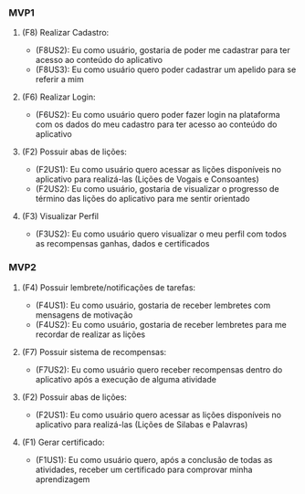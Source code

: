 ### **MVP1**

1. (F8) Realizar Cadastro:
    * (F8US2): Eu como usuário, gostaria de poder me cadastrar para ter acesso ao conteúdo do aplicativo
    * (F8US3): Eu como usuário quero poder cadastrar um apelido para se referir a mim

2. (F6) Realizar Login:
    * (F6US2): Eu como usuário quero poder fazer login na plataforma com os dados do meu cadastro para ter acesso ao conteúdo do aplicativo

3. (F2) Possuir abas de lições:
    * (F2US1): Eu como usuário quero acessar as lições disponíveis no aplicativo para realizá-las (Lições de Vogais e Consoantes)
    * (F2US2): Eu como usuário, gostaria de visualizar o progresso de término das lições do aplicativo para me sentir orientado

4. (F3) Visualizar Perfil
    * (F3US2): Eu como usuário quero visualizar o meu perfil com todos as recompensas ganhas, dados e certificados


### **MVP2**

1. (F4) Possuir lembrete/notificações de tarefas:
    * (F4US1): Eu como usuário, gostaria de receber lembretes com mensagens de motivação
    * (F4US2): Eu como usuário, gostaria de receber lembretes para me recordar de realizar as lições

2. (F7) Possuir sistema de recompensas:
    * (F7US2): Eu como usuário quero receber recompensas dentro do aplicativo após a execução de alguma atividade

3. (F2) Possuir abas de lições:
    * (F2US1): Eu como usuário quero acessar as lições disponíveis no aplicativo para realizá-las (Lições de Silabas e Palavras)

4. (F1) Gerar certificado:
    * (F1US1): Eu como usuário quero, após a conclusão de todas as atividades, receber um certificado para comprovar minha aprendizagem
    